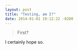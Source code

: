 ```yaml
---
layout: post
title: "Testing, am I?"
date: 2014-01-01 19:12:22 -0200
---
```


> First?

I certainly hope so.

